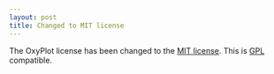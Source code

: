 ```yaml
---
layout: post
title: Changed to MIT license
---
```


The OxyPlot license has been changed to the [MIT license][mit]. This is [GPL][gpl] compatible.

[mit]: https://en.wikipedia.org/wiki/MIT_License
[gpl]: https://en.wikipedia.org/wiki/GNU_General_Public_License#Compatibility_and_multi-licensing
